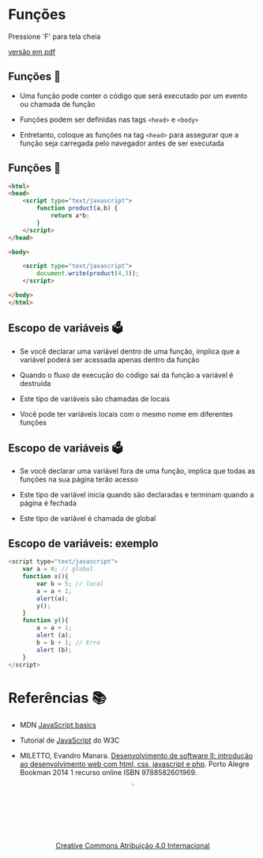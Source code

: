 <!-- .slide:  data-background-opacity="0.3" data-background-image="imgs/title.jpg" data-transition="convex"  -->
# Funções
<!-- .element: style="margin-bottom:100px; font-size: 50px; color:white; font-family: Marker Felt;" -->

Pressione 'F' para tela cheia
<!-- .element: style="font-size: small; color:white;" -->

[versão em pdf](?print-pdf)
<!-- .element: style="font-size: small;" -->


<!-- .slide: data-background="#4AA791" data-transition="zoom" -->
## Funções 🧮
<!-- .element: style="margin-bottom:50px; font-size: 40px; font-family: Marker Felt; color:#2B2625" -->

* Uma função pode conter o código que será executado por um evento ou chamada de função
<!-- .element: style="margin-bottom:50px; font-size: 25px; font-family: arial; color:#F5F5F5" -->

* Funções podem ser definidas nas tags `<head>` e `<body>`
<!-- .element: style="margin-bottom:50px; font-size: 25px; font-family: arial; color:#F5F5F5" -->

* Entretanto, coloque as funções na tag `<head>` para assegurar que a função seja carregada pelo navegador antes de ser executada
<!-- .element: style="margin-bottom:50px; font-size: 25px; font-family: arial; color:#F5F5F5" -->


<!-- .slide: data-background="#4AA791" data-transition="zoom" -->
## Funções 🧮
<!-- .element: style="margin-bottom:50px; font-size: 40px; font-family: Marker Felt; color:#2B2625" -->

```html
<html>
<head>
    <script type="text/javascript">
        function product(a,b) {
            return a*b;
        }
    </script>
</head>

<body>

    <script type="text/javascript">
        document.write(product(4,3));
    </script>

</body>
</html>
```
<!-- .element: style="margin-bottom:50px; font-size: 16px; font-family: arial; color:black; background-color: #F2FAF3;" -->


<!-- .slide: data-background="#4AA791" data-transition="zoom" -->
## Escopo de variáveis 🗳️
<!-- .element: style="margin-bottom:50px; font-size: 40px; font-family: Marker Felt; color:#2B2625" -->

* Se você declarar uma variável dentro de uma função, implica que a variável poderá ser acessada apenas dentro da função
<!-- .element: style="margin-bottom:50px; font-size: 25px; font-family: arial; color:#F5F5F5" -->

* Quando o fluxo de execução do código sai da função a variável é destruída
<!-- .element: style="margin-bottom:50px; font-size: 25px; font-family: arial; color:#F5F5F5" -->

* Este tipo de variáveis são chamadas de locais
<!-- .element: style="margin-bottom:50px; font-size: 25px; font-family: arial; color:#F5F5F5" -->

* Você pode ter variáveis locais com o mesmo nome em diferentes funções
<!-- .element: style="margin-bottom:50px; font-size: 25px; font-family: arial; color:#F5F5F5" -->


<!-- .slide: data-background="#4AA791" data-transition="zoom" -->
## Escopo de variáveis 🗳️
<!-- .element: style="margin-bottom:50px; font-size: 40px; font-family: Marker Felt; color:#2B2625" -->

* Se você declarar uma variável fora de uma função, implica que todas as funções na sua página terão acesso
<!-- .element: style="margin-bottom:50px; font-size: 25px; font-family: arial; color:#F5F5F5" -->

* Este tipo de variável inicia quando são declaradas e terminam quando a página é fechada
<!-- .element: style="margin-bottom:50px; font-size: 25px; font-family: arial; color:#F5F5F5" -->

* Este tipo de variável é chamada de global
<!-- .element: style="margin-bottom:50px; font-size: 25px; font-family: arial; color:#F5F5F5" -->


<!-- .slide: data-background="#4AA791" data-transition="zoom" -->
## Escopo de variáveis: exemplo
<!-- .element: style="margin-bottom:50px; font-size: 40px; font-family: Marker Felt; color:#2B2625" -->

```js
<script type="text/javascript">
    var a = 0; // global
    function x(){
        var b = 5; // local
        a = a + 1;
        alert(a);
        y();
    }
    function y(){
        a = a + 1;
        alert (a);
        b = b + 1; // Erro
        alert (b);
    }
</script>
```
<!-- .element: style="margin-bottom:50px; font-size: 16px; font-family: arial; color:black; background-color: #F2FAF3;" -->


<!-- .slide:  data-background-opacity="0.1" data-background-image="https://miro.medium.com/max/1800/1*6ahbWjp_g9hqhaTDSJOL1Q.png" data-transition="convex"  -->
# Referências 📚
<!-- .element: style="margin-bottom:50px; font-size: 40px; font-family: Marker Felt; color:#F5F5F5" -->

* MDN [JavaScript basics](https://developer.mozilla.org/en-US/docs/Learn/Getting_started_with_the_web/JavaScript_basics)
<!-- .element: style="margin-bottom:50px; font-size: 25px; font-family: arial; color:#F5F5F5" -->

* Tutorial de [JavaScript](http://www.w3schools.com/js) do W3C
<!-- .element: style="margin-bottom:50px; font-size: 25px; font-family: arial; color:#F5F5F5" -->

* MILETTO, Evandro Manara. [Desenvolvimento de software II: introdução ao desenvolvimento web com html, css, javascript e php](https://biblioteca.ifrs.edu.br/pergamum_ifrs/biblioteca_s/acesso_login.php?cod_acervo_acessibilidade=5020682&acesso=aHR0cHM6Ly9pbnRlZ3JhZGEubWluaGFiaWJsaW90ZWNhLmNvbS5ici9ib29rcy85Nzg4NTgyNjAxOTY5&label=acesso%20restrito). Porto Alegre Bookman 2014 1 recurso online ISBN 9788582601969.
<!-- .element: style="margin-bottom:50px; font-size: 25px; font-family: arial; color:#F5F5F5" -->

<center>
<a href="https://github.com/rodrigoprestesmachado" target="blanck"><img src="../../imgs/logo.png" alt="Rodrigo Prestes Machado" width="3%" height="3%" border=0 style="border:0; text-decoration:none; outline:none"></a><br/>
<a rel="license" href="http://creativecommons.org/licenses/by/4.0/">Creative Commons Atribuição 4.0 Internacional</a>